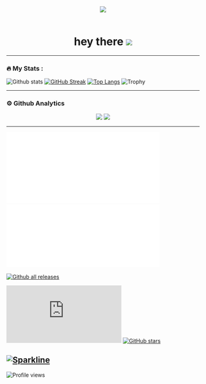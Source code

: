 <div id="header" align="center">
  <img src="https://media.giphy.com/media/M9gbBd9nbDrOTu1Mqx/giphy.gif" width="100"/>
</div>
<div id="badges" align="center">
    <img src="https://komarev.com/ghpvc/?username=ticket-hero&style=flat-square&color=blue" alt=""/>
    <h1>
  hey there <img src="https://media.giphy.com/media/hvRJCLFzcasrR4ia7z/giphy.gif" width="30px"/>
    </h1>
</div>

---

### :fire: My Stats :
![Github stats](https://github-readme-stats.vercel.app/api?username=ticket-hero&theme=radical&show_icons=true&include_all_commits=true)
[![GitHub Streak](http://github-readme-streak-stats.herokuapp.com?user=ticket-hero&theme=radical&background=000000)](https://git.io/streak-stats)
[![Top Langs](https://github-readme-stats.vercel.app/api/top-langs/?username=ticket-hero&theme=chartreuse-dark&layout=compact)](https://github.com/anuraghazra/github-readme-stats)
![Trophy](https://github-profile-trophy.vercel.app/?username=ticket-hero&theme=dracula)

----

### ⚙ Github Analytics

<p align="center">
    <img src="https://github-profile-summary-cards.vercel.app/api/cards/repos-per-language?username=ticket-hero&theme=nord_dark" >
    <img src="https://github-profile-summary-cards.vercel.app/api/cards/most-commit-language?username=ticket-hero&theme=nord_dark" >
</p>

----

<img alt="" width="400" src="https://github.com/lowlighter/metrics/blob/examples/metrics.classic.svg" alt=""></img>
<img alt="" width="400" src="https://github.com/lowlighter/metrics/blob/examples/metrics.organization.svg" alt=""></img>


[![Github all releases](https://img.shields.io/github/downloads/ticket-hero/StrapDown.js/total.svg)](https://GitHub.com/ticket-hero/StrapDown.js/releases/)

[![GitHub stars](https://badgen.net/github/stars/ticket-hero/Strapdown.js)](https://GitHub.com/ticket-hero/StrapDown.js/stargazers/)
[![GitHub stars](https://img.shields.io/github/stars/ticket-hero/StrapDown.js.svg?style=social&label=Star&maxAge=2592000)](https://GitHub.com/ticket-hero/StrapDown.js/stargazers/)

[![Sparkline](https://stars.medv.io/ticket-hero/badges.svg)](https://stars.medv.io/ticket-hero/badges)
----

![Profile views](https://profile-counter.glitch.me/ticket-hero/count.svg)
